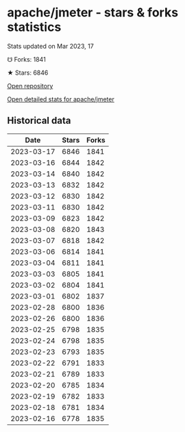 # apache/jmeter - stars & forks statistics

Stats updated on Mar 2023, 17

☋ Forks: 1841

★ Stars: 6846

[Open repository](https://github.com/apache/jmeter)

[Open detailed stats for apache/jmeter](https://reviewgithub.com/rep/apache/jmeter)

## Historical data
| Date | Stars | Forks |
|------|-------|-------|
| 2023-03-17 | 6846 | 1841 | 
| 2023-03-16 | 6844 | 1842 | 
| 2023-03-14 | 6840 | 1842 | 
| 2023-03-13 | 6832 | 1842 | 
| 2023-03-12 | 6830 | 1842 | 
| 2023-03-11 | 6830 | 1842 | 
| 2023-03-09 | 6823 | 1842 | 
| 2023-03-08 | 6820 | 1843 | 
| 2023-03-07 | 6818 | 1842 | 
| 2023-03-06 | 6814 | 1841 | 
| 2023-03-04 | 6811 | 1841 | 
| 2023-03-03 | 6805 | 1841 | 
| 2023-03-02 | 6804 | 1841 | 
| 2023-03-01 | 6802 | 1837 | 
| 2023-02-28 | 6800 | 1836 | 
| 2023-02-26 | 6800 | 1836 | 
| 2023-02-25 | 6798 | 1835 | 
| 2023-02-24 | 6798 | 1835 | 
| 2023-02-23 | 6793 | 1835 | 
| 2023-02-22 | 6791 | 1833 | 
| 2023-02-21 | 6789 | 1833 | 
| 2023-02-20 | 6785 | 1834 | 
| 2023-02-19 | 6782 | 1833 | 
| 2023-02-18 | 6781 | 1834 | 
| 2023-02-16 | 6778 | 1835 | 

